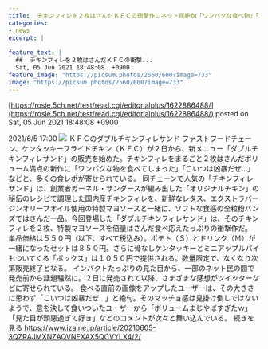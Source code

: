 ```yaml
---
title:  チキンフィレを２枚はさんだＫＦＣの衝撃作にネット民絶句「ワンパクな食べ物」「見た目が頭悪過ぎて好き」  
categories:
- news
excerpt: |
  
feature_text: |
  ##  チキンフィレを２枚はさんだＫＦＣの衝撃...
  Sat, 05 Jun 2021 18:48:08  +0900
feature_image: "https://picsum.photos/2560/600?image=733"
image: "https://picsum.photos/2560/600?image=733"
---
```


[https://rosie.5ch.net/test/read.cgi/editorialplus/1622886488/](https://rosie.5ch.net/test/read.cgi/editorialplus/1622886488/)
posted on Sat, 05 Jun 2021 18:48:08  +0900

<!--more-->

2021/6/5 17:00 ![](https://cloudfront-ap-northeast-1.images.arcpublishing.com/sankei/JPMYFQKYTNDWDOE3F67RZJNMJ4.jpg) ＫＦＣのダブルチキンフィレサンド ファストフードチェーン、ケンタッキーフライドチキン（ＫＦＣ）が２日から、新メニュー「ダブルチキンフィレサンド」の販売を始めた。チキンフィレをまるごと２枚はさんだボリューム満点の新作に「ワンパクな物を食べてしまった」「こいつは凶暴だぜ…」などと、多くの食レポが寄せられている。 同チェーンで人気の「チキンフィレサンド」は、創業者カーネル・サンダースが編み出した「オリジナルチキン」の秘伝のレシピで調理した国内産チキンフィレを、新鮮なレタス、エクストラバージンオリーブオイル使用の特製マヨソースと一緒に、ソフトな食感の全粒粉バンズではさんだ一品。今回登場した「ダブルチキンフィレサンド」は、そのチキンフィレを２枚、特製マヨソースを倍量はさんだ食べ応えたっぷりの衝撃作だ。 単品価格は５５０円（以下、すべて税込み）。ポテト（Ｓ）とドリンク（Ｍ）が一緒になったセットは８５０円。さらに骨なしケンタッキーとミニアップルパイもついてくる「ボックス」は１０５０円で提供される。数量限定で、なくなり次第販売終了となる。 インパクトたっぷりの見た目から、一部のネット民の間で発売前から話題騒然に。２日に発売されて以降、さまざまな感想がツイッターなどに寄せられている。 食べる直前の画像をアップしたユーザーは、その大きさに思わず「こいつは凶暴だぜ…」と絶句。そのマッチョ感は見掛け倒しではないようで、意を決して食いついたユーザーから「ボリュームまじやばすぎたｗ」「見た目が頭悪過ぎて好き」などのコメントが次々と舞い込んでいる。 続きを見る https://www.iza.ne.jp/article/20210605-3QZRAJMXNZAQVNEXAX5QCVYLX4/2/
